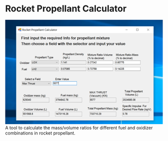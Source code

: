 # Rocket Propellant Calculator
![Screenshot](/testscreen.png?raw=true "Optional Title")
A tool to calculate the mass/volume ratios for different fuel and oxidizer combinations in rocket propellant.
 